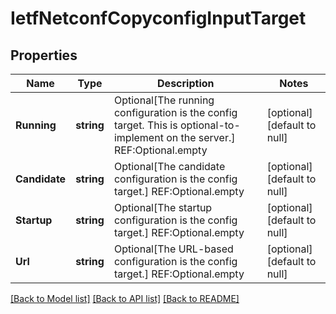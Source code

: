 # IetfNetconfCopyconfigInputTarget

## Properties
Name | Type | Description | Notes
------------ | ------------- | ------------- | -------------
**Running** | **string** | Optional[The running configuration is the config target. This is optional-to-implement on the server.] REF:Optional.empty | [optional] [default to null]
**Candidate** | **string** | Optional[The candidate configuration is the config target.] REF:Optional.empty | [optional] [default to null]
**Startup** | **string** | Optional[The startup configuration is the config target.] REF:Optional.empty | [optional] [default to null]
**Url** | **string** | Optional[The URL-based configuration is the config target.] REF:Optional.empty | [optional] [default to null]

[[Back to Model list]](../README.md#documentation-for-models) [[Back to API list]](../README.md#documentation-for-api-endpoints) [[Back to README]](../README.md)


